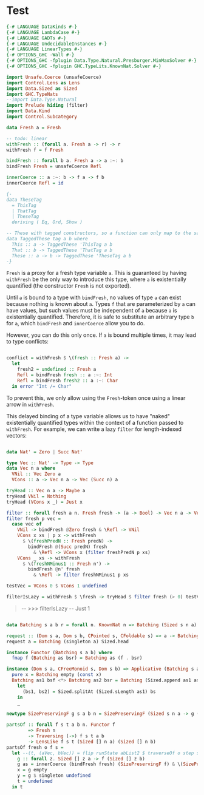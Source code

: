# Test

``` haskell
{-# LANGUAGE DataKinds #-}
{-# LANGUAGE LambdaCase #-}
{-# LANGUAGE GADTs #-}
{-# LANGUAGE UndecidableInstances #-}
{-# LANGUAGE LinearTypes #-}
{-# OPTIONS_GHC -Wall #-}
{-# OPTIONS_GHC -fplugin Data.Type.Natural.Presburger.MinMaxSolver #-}
{-# OPTIONS_GHC -fplugin GHC.TypeLits.KnownNat.Solver #-}

import Unsafe.Coerce (unsafeCoerce)
import Control.Lens as Lens
import Data.Sized as Sized
import GHC.TypeNats
--import Data.Type.Natural
import Prelude hiding (filter)
import Data.Kind
import Control.Subcategory

data Fresh a = Fresh

-- todo: linear
withFresh :: (forall a. Fresh a -> r) -> r
withFresh f = f Fresh

bindFresh :: forall b a. Fresh a -> a :~: b
bindFresh Fresh = unsafeCoerce Refl

innerCoerce :: a :~: b -> f a -> f b
innerCoerce Refl = id

{-
data TheseTag
  = ThisTag
  | ThatTag
  | TheseTag
  deriving ( Eq, Ord, Show )

-- These with tagged constructors, so a function can only map to the same constructor as the argument it receives
data TaggedThese tag a b where
  This :: a -> TaggedThese 'ThisTag a b
  That :: b -> TaggedThese 'ThatTag a b
  These :: a -> b -> TaggedThese 'TheseTag a b
-}
```

`Fresh` is a proxy for a fresh type variable `a`.
This is guaranteed by having `withFresh` be the only way to introduce this type, where `a` is existentially quantified (the constructor `Fresh` is not exported).

Until `a` is bound to a type with `bindFresh`, no values of type `a` can exist because nothing is known about `a`.
Types `f` that are parameterized by `a` can have values, but such values must be independent of `a` because `a` is existentially quantified.
Therefore, it is safe to substitute an arbitrary type `b` for `a`, which `bindFresh` and `innerCoerce` allow you to do.

However, you can do this only once.
If `a` is bound multiple times, it may lead to type conflicts:

``` haskell

conflict = withFresh $ \(fresh :: Fresh a) ->
  let
    fresh2 = undefined :: Fresh a
    Refl = bindFresh fresh :: a :~: Int
    Refl = bindFresh fresh2 :: a :~: Char
  in error "Int /= Char"

```

To prevent this, we only allow using the `Fresh`-token once using a linear arrow in `withFresh`.

This delayed binding of a type variable allows us to have "naked" existentially quantified types within the context of a function passed to `withFresh`.
For example, we can write a lazy `filter` for length-indexed vectors:

``` haskell

data Nat' = Zero | Succ Nat'

type Vec :: Nat' -> Type -> Type
data Vec n a where
  VNil :: Vec Zero a
  VCons :: a -> Vec n a -> Vec (Succ n) a

tryHead :: Vec n a -> Maybe a
tryHead VNil = Nothing
tryHead (VCons x _) = Just x 

filter :: forall fresh a n. Fresh fresh -> (a -> Bool) -> Vec n a -> Vec fresh a
filter fresh p vec =
  case vec of
    VNil -> bindFresh @Zero fresh & \Refl -> VNil
    VCons x xs | p x -> withFresh
      $ \(freshPredN :: Fresh predN) ->
        bindFresh @(Succ predN) fresh
          & \Refl -> VCons x (filter freshPredN p xs)
    VCons _ xs -> withFresh
      $ \(freshNMinus1 :: Fresh n') ->
        bindFresh @n' fresh
          & \Refl -> filter freshNMinus1 p xs

testVec = VCons 0 $ VCons 1 undefined

filterIsLazy = withFresh $ \fresh -> tryHead $ filter fresh (> 0) testVec

```

> -- >>> filterIsLazy
> -- Just 1

``` haskell

data Batching s a b r = forall n. KnownNat n => Batching (Sized s n a) (Sized s n b -> r)

request :: (Dom s a, Dom s b, CPointed s, CFoldable s) => a -> Batching s a b b
request a = Batching (singleton a) Sized.head

instance Functor (Batching s a b) where
  fmap f (Batching as bsr) = Batching as (f . bsr)

instance (Dom s a, CFreeMonoid s, Dom s b) => Applicative (Batching s a b) where
  pure x = Batching empty (const x)
  Batching as1 bsf <*> Batching as2 bsr = Batching (Sized.append as1 as2) $ \bs ->
    let
      (bs1, bs2) = Sized.splitAt (Sized.sLength as1) bs
    in
    _

newtype SizePreservingF g s a b n = SizePreservingF (Sized s n a -> g (Sized s n b))

partsOf :: forall f s t a b n. Functor f
        => Fresh n
        -> Traversing (->) f s t a b
        -> LensLike f s t (Sized [] n a) (Sized [] n b)
partsOf fresh o f s =
  let --(t, (aVec, bVec)) = flip runState abList2 $ traverseOf o step s
    g :: forall z. Sized [] z a -> f (Sized [] z b)
    g as = innerCoerce (bindFresh fresh) (SizePreservingF f) & \(SizePreservingF h) -> h as
    x = g empty
    y = g $ singleton undefined
    t = undefined
  in t

```

